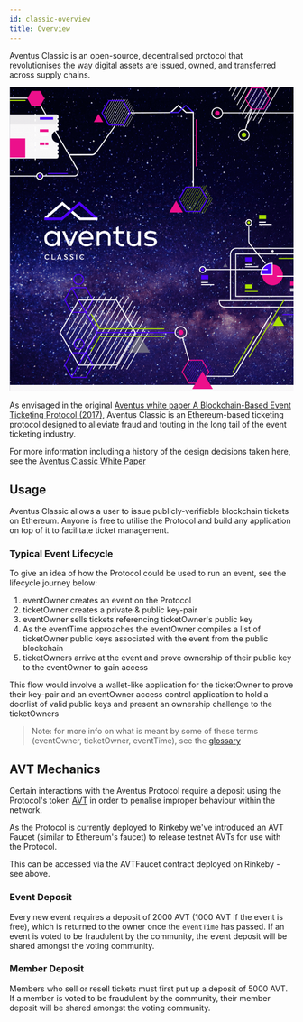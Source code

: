 ```yaml
---
id: classic-overview
title: Overview
---
```


Aventus Classic is an open-source, decentralised protocol that revolutionises the way digital assets are issued, owned, and transferred across supply chains.

![](https://raw.githubusercontent.com/AventusProtocolFoundation/docs/master/resources/aventus-classic.png)

As envisaged in the original [Aventus white paper A Blockchain-Based Event Ticketing Protocol (2017)](https://icosbull.com/whitepapers/1276/Aventus_whitepaper.pdf), Aventus Classic is an Ethereum-based ticketing protocol designed to alleviate fraud and touting in the long tail of the event ticketing industry.

For more information including a history of the design decisions taken here, see the [Aventus Classic White Paper](https://github.com/AventusProtocolFoundation/docs/blob/master/resources/Aventus%20Classic%20Whitepaper.pdf)

## Usage

Aventus Classic allows a user to issue publicly-verifiable blockchain tickets on Ethereum. Anyone is free to utilise the Protocol and build any application on top of it to facilitate ticket management.

### Typical Event Lifecycle

To give an idea of how the Protocol could be used to run an event, see the lifecycle journey below:

1. eventOwner creates an event on the Protocol
2. ticketOwner creates a private & public key-pair
3. eventOwner sells tickets referencing ticketOwner's public key
4. As the eventTime approaches the eventOwner compiles a list of ticketOwner public keys associated with the event from the public blockchain
5. ticketOwners arrive at the event and prove ownership of their public key to the eventOwner to gain access

This flow would involve a wallet-like application for the ticketOwner to prove their key-pair and an eventOwner access control application to hold a doorlist of valid public keys and present an ownership challenge to the ticketOwners

> Note: for more info on what is meant by some of these terms (eventOwner, ticketOwner, eventTime), see the [glossary](/docs/glossary)

## AVT Mechanics

Certain interactions with the Aventus Protocol require a deposit using the Protocol's token [AVT](https://etherscan.io/token/0x0d88ed6e74bbfd96b831231638b66c05571e824f) in order to penalise improper behaviour within the network.

As the Protocol is currently deployed to Rinkeby we've introduced an AVT Faucet (similar to Ethereum's faucet) to release testnet AVTs for use with the Protocol.

This can be accessed via the AVTFaucet contract deployed on Rinkeby - see above.

### Event Deposit

Every new event requires a deposit of 2000 AVT (1000 AVT if the event is free), which is returned to the owner once the `eventTime` has passed. If an event is voted to be fraudulent by the community, the event deposit will be shared amongst the voting community.

### Member Deposit

Members who sell or resell tickets must first put up a deposit of 5000 AVT. If a member is voted to be fraudulent by the community, their member deposit will be shared amongst the voting community.
